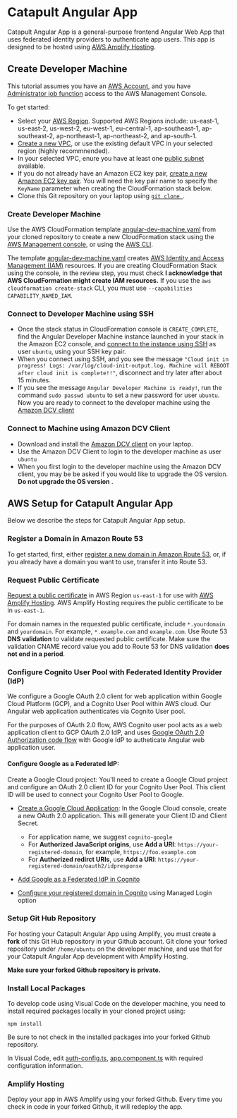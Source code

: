 # Catapult Angular App

Catapult Angular App is a general-purpose frontend Angular Web App that uses federated identity providers to authenticate app users. This app is designed to be hosted using [AWS Amplify Hosting](https://docs.aws.amazon.com/amplify/latest/userguide/welcome.html).

## Create Developer Machine
This tutorial assumes you have an [AWS Account](https://aws.amazon.com/account/), and you have [Administrator job function](https://docs.aws.amazon.com/IAM/latest/UserGuide/access_policies_job-functions.html) access to the AWS Management Console.

To get started:

* Select your [AWS Region](https://docs.aws.amazon.com/AWSEC2/latest/UserGuide/using-regions-availability-zones.html). Supported AWS Regions include: us-east-1, us-east-2, us-west-2, eu-west-1, eu-central-1, ap-southeast-1, ap-southeast-2, ap-northeast-1, ap-northeast-2, and ap-south-1.
* [Create a new VPC](https://docs.aws.amazon.com/vpc/latest/userguide/create-vpc.html#create-vpc-only), or use the existing default VPC in your selected region (highly recommnended).
* In your selected VPC, enure you have at least one [public subnet](https://docs.aws.amazon.com/vpc/latest/userguide/create-subnets.html) available. 
* If you do not already have an Amazon EC2 key pair, [create a new Amazon EC2 key pair](https://docs.aws.amazon.com/AWSEC2/latest/UserGuide/ec2-key-pairs.html#prepare-key-pair). You will need the key pair name to specify the `KeyName` parameter when creating the CloudFormation stack below.
* Clone this Git repository on your laptop using [`git clone `](https://git-scm.com/book/en/v2/Git-Basics-Getting-a-Git-Repository).

### Create Developer Machine
Use the AWS CloudFormation template [angular-dev-machine.yaml](cfn/angular-dev-machine.yaml) from your cloned  repository to create a new CloudFormation stack using the [ AWS Management console](https://docs.aws.amazon.com/AWSCloudFormation/latest/UserGuide/cfn-console-create-stack.html), or using the [AWS CLI](https://docs.aws.amazon.com/cli/latest/reference/cloudformation/create-stack.html).

The template [angular-dev-machine.yaml](cfn/angular-dev-machine.yaml) creates [AWS Identity and Access Management (IAM)](https://aws.amazon.com/iam/) resources. If you are creating CloudFormation Stack using the console, in the review step, you must check 
**I acknowledge that AWS CloudFormation might create IAM resources.** If you use the `aws cloudformation create-stack` CLI, you must use `--capabilities CAPABILITY_NAMED_IAM`. 

### Connect to Developer Machine using SSH

* Once the stack status in CloudFormation console is `CREATE_COMPLETE`, find the Angular Developer Machine instance launched in your stack in the Amazon EC2 console, and [connect to the instance using SSH](https://docs.aws.amazon.com/AWSEC2/latest/UserGuide/AccessingInstancesLinux.html) as user `ubuntu`, using your SSH key pair.
* When you connect using SSH, and you see the message `"Cloud init in progress! Logs: /var/log/cloud-init-output.log. Machine will REBOOT after cloud init is complete!!"`, disconnect and try later after about 15 minutes. 
* If you see the message `Angular Developer Machine is ready!`, run the command `sudo passwd ubuntu` to set a new password for user `ubuntu`. Now you are ready to connect to the developer machine using the [Amazon DCV client](https://docs.aws.amazon.com/dcv/latest/userguide/client.html)

### Connect to Machine using Amazon DCV Client
* Download and install the [Amazon DCV client](https://docs.aws.amazon.com/dcv/latest/userguide/client.html) on your laptop.
* Use the Amazon DCV Client to login to the developer machine as user `ubuntu`
* When you first login to the developer machine using the Amazon DCV client, you may be be asked if you would like to upgrade the OS version. **Do not upgrade the OS version** .

## AWS Setup for Catapult Angular App

Below we describe the steps for Catapult Angular App setup.

### Register a Domain in Amazon Route 53

To get started, first, either [register a new domain in Amazon Route 53](https://docs.aws.amazon.com/Route53/latest/DeveloperGuide/domain-register.html), or, if you already have a domain you want to use, transfer it into Route 53.

### Request Public Certificate

[Request a public certificate](https://docs.aws.amazon.com/acm/latest/userguide/acm-public-certificates.html#request-public-console) in AWS Region `us-east-1` for use with [AWS Amplify Hosting](https://aws.amazon.com/amplify/hosting/). AWS Amplify Hosting requires the public certificate to be in `us-east-1`.

For domain names in the requested public certificate, include `*.yourdomain` and `yourdomain`. For example, `*.example.com` and `example.com`.  Use Route 53 **DNS validation** to validate requested public certificate. Make sure the validation CNAME record value you add to Route 53 for DNS validation **does not end in a period**.

### Configure Cognito User Pool with Federated Identity Provider (IdP)

We configure a Google OAuth 2.0 client for web application within Google Cloud Platform (GCP), and a Cognito User Pool within AWS cloud. Our Angular web application authenticates via Cognito User pool. 

For the purposes of OAuth 2.0 flow, AWS Cognito user pool acts as a web application client to GCP OAuth 2.0 IdP, and uses [Google OAuth 2.0 Authorization code flow](https://auth0.com/docs/get-started/authentication-and-authorization-flow/authorization-code-flow) with Google IdP to autheticate Angular web application user.

#### Configure Google as a Federated IdP: 

Create a Google Cloud project: You'll need to create a Google Cloud project and configure an OAuth 2.0 client ID for your Cognito User Pool. This client ID will be used to connect your Cognito User Pool to Google.  

* [Create a Google Cloud Application](https://docs.aws.amazon.com/cognito/latest/developerguide/cognito-user-pools-social-idp.html#cognito-user-pools-social-idp-step-1): In the Google Cloud console, create a new OAuth 2.0 application. This will generate your Client ID and Client Secret.
    * For application name, we suggest `cognito-google`
    * For **Authorized JavaScript origins**, use **Add a URI**: `https://your-registered-domain`, for example, `https://foo.example.com`
    * For **Authorized redirct URIs**, use **Add a URI**: `https://your-registered-domain/oauth2/idpresponse`

* [Add Google as a Federated IdP in Cognito](https://docs.aws.amazon.com/cognito/latest/developerguide/cognito-user-pools-social-idp.html#cognito-user-pools-social-idp-step-2)

* [Configure your registered domain in Cognito](https://docs.aws.amazon.com/cognito/latest/developerguide/cognito-user-pools-add-custom-domain.html) using Managed Login option


### Setup Git Hub Repository

For hosting your Catapult Angular App using Amplify, you must create a **fork** of this Git Hub repository in your Github account. Git clone your forked repository under `/home/ubuntu` on the developer machine, and use that for your Catapult Angular App development with Amplify Hosting.  

**Make sure your forked Github repository is private.**

### Install Local Packages

To develop code using Visual Code on the developer machine, you need to install required packages locally in your cloned project using:

    npm install

Be sure to not check in the installed packages into your forked Github repository.

In Visual Code, edit [auth-config.ts](src/app/auth/auth.config.ts), [app.component.ts](src/app/app.component.ts) with required configuration information.

### Amplify Hosting

Deploy your app in AWS Amplify using your forked Github. Every time you check in code in your forked Github, it will redeploy the app.











